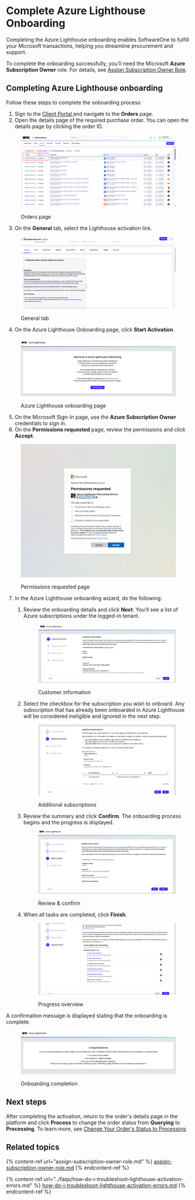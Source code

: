 # Complete Azure Lighthouse Onboarding

Completing the Azure Lighthouse onboarding enables SoftwareOne to fulfill your Microsoft transactions, helping you streamline procurement and support.&#x20;

To complete the onboarding successfully, you'll need the Microsoft **Azure Subscription Owner** role. For details, see [Assign Subscription Owner Role](assign-subscription-owner-role.md).

## Completing Azure Lighthouse onboarding

Follow these steps to complete the onboarding process:

1. Sign to the [Client Portal ](https://portal.platform.softwareone.com)and navigate to the **Orders** page.&#x20;
2. Open the details page of the required purchase order. You can open the details page by clicking the order ID. &#x20;

<figure><img src="../../../.gitbook/assets/image-20241106-111256 (1).png" alt=""><figcaption><p>Orders page</p></figcaption></figure>

3. On the **General** tab, select the Lighthouse activation link.&#x20;

<figure><img src="../../../.gitbook/assets/image-20241209-110946.png" alt=""><figcaption><p>General tab</p></figcaption></figure>

4. On the Azure Lighthouse Onboarding page, click **Start Activation**.

<figure><img src="../../../.gitbook/assets/image-20241209-111117 (1).png" alt=""><figcaption><p>Azure Lighthouse onboarding page</p></figcaption></figure>

5. On the Microsoft Sign-In page, use the **Azure Subscription Owner** credentials to sign in.&#x20;
6. On the **Permissions requested** page, review the permissions and click **Accept**.&#x20;

<figure><img src="../../../.gitbook/assets/Untitled design (2).png" alt="" width="563"><figcaption><p>Permissions requested page</p></figcaption></figure>

7. In the Azure Lighthouse onboarding wizard, do the following:
   1.  Review the onboarding details and click **Next**. You'll see a list of Azure subscriptions under the logged-in tenant.

       <figure><img src="../../../.gitbook/assets/image-20241209-112126.png" alt=""><figcaption><p>Customer information</p></figcaption></figure>
   2.  Select the checkbox for the subscription you wish to onboard. Any subscription that has already been onboarded in Azure Lighthouse will be considered ineligible and ignored in the next step.&#x20;

       <figure><img src="../../../.gitbook/assets/image-20241209-112403 (1).png" alt=""><figcaption><p>Additional subscriptions</p></figcaption></figure>
   3.  Review the summary and click **Confirm**. The onboarding process begins and the progress is displayed.&#x20;

       <figure><img src="../../../.gitbook/assets/image-20241209-112517.png" alt=""><figcaption><p>Review &#x26; confirm </p></figcaption></figure>
   4.  When all tasks are completed, click **Finish**.&#x20;

       <figure><img src="../../../.gitbook/assets/image-20241209-115301.png" alt=""><figcaption><p>Progress overview</p></figcaption></figure>

A confirmation message is displayed stating that the onboarding is complete.

<figure><img src="../../../.gitbook/assets/image-20241209-115345.png" alt=""><figcaption><p>Onboarding completion </p></figcaption></figure>

## Next steps

After completing the activation, return to the order's details page in the platform and click **Process** to change the order status from **Querying** to **Processing**. To learn more, see [Change Your Order's Status to Processing](../../../modules-and-features/marketplace/orders/set-an-order-to-processing.md).

## Related topics

{% content-ref url="assign-subscription-owner-role.md" %}
[assign-subscription-owner-role.md](assign-subscription-owner-role.md)
{% endcontent-ref %}

{% content-ref url="../faqs/how-do-i-troubleshoot-lighthouse-activation-errors.md" %}
[how-do-i-troubleshoot-lighthouse-activation-errors.md](../faqs/how-do-i-troubleshoot-lighthouse-activation-errors.md)
{% endcontent-ref %}
